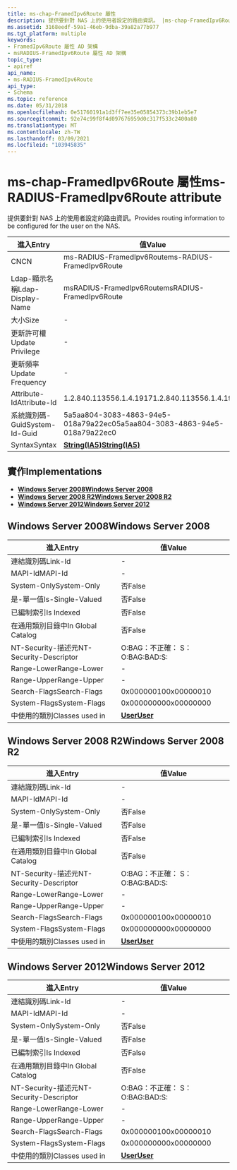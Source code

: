 ```yaml
---
title: ms-chap-FramedIpv6Route 屬性
description: 提供要針對 NAS 上的使用者設定的路由資訊。 |ms-chap-FramedIpv6Route 屬性
ms.assetid: 3168eedf-59a1-46eb-9dba-39a82a77b977
ms.tgt_platform: multiple
keywords:
- FramedIpv6Route 屬性 AD 架構
- msRADIUS-FramedIpv6Route 屬性 AD 架構
topic_type:
- apiref
api_name:
- ms-RADIUS-FramedIpv6Route
api_type:
- Schema
ms.topic: reference
ms.date: 05/31/2018
ms.openlocfilehash: 0e51760191a1d3ff7ee35e05854373c39b1eb5e7
ms.sourcegitcommit: 92e74c99f8f4d097676959d0c317f533c2400a80
ms.translationtype: MT
ms.contentlocale: zh-TW
ms.lasthandoff: 03/09/2021
ms.locfileid: "103945835"
---
```

# <a name="ms-radius-framedipv6route-attribute"></a><span data-ttu-id="a42c0-106">ms-chap-FramedIpv6Route 屬性</span><span class="sxs-lookup"><span data-stu-id="a42c0-106">ms-RADIUS-FramedIpv6Route attribute</span></span>

<span data-ttu-id="a42c0-107">提供要針對 NAS 上的使用者設定的路由資訊。</span><span class="sxs-lookup"><span data-stu-id="a42c0-107">Provides routing information to be configured for the user on the NAS.</span></span>



| <span data-ttu-id="a42c0-108">進入</span><span class="sxs-lookup"><span data-stu-id="a42c0-108">Entry</span></span> | <span data-ttu-id="a42c0-109">值</span><span class="sxs-lookup"><span data-stu-id="a42c0-109">Value</span></span> |
|-------------------|--------------------------------------|
| <span data-ttu-id="a42c0-110">CN</span><span class="sxs-lookup"><span data-stu-id="a42c0-110">CN</span></span>                | <span data-ttu-id="a42c0-111">ms-RADIUS-FramedIpv6Route</span><span class="sxs-lookup"><span data-stu-id="a42c0-111">ms-RADIUS-FramedIpv6Route</span></span>            |
| <span data-ttu-id="a42c0-112">Ldap-顯示名稱</span><span class="sxs-lookup"><span data-stu-id="a42c0-112">Ldap-Display-Name</span></span> | <span data-ttu-id="a42c0-113">msRADIUS-FramedIpv6Route</span><span class="sxs-lookup"><span data-stu-id="a42c0-113">msRADIUS-FramedIpv6Route</span></span>             |
| <span data-ttu-id="a42c0-114">大小</span><span class="sxs-lookup"><span data-stu-id="a42c0-114">Size</span></span>              | \-                                   |
| <span data-ttu-id="a42c0-115">更新許可權</span><span class="sxs-lookup"><span data-stu-id="a42c0-115">Update Privilege</span></span>  | \-                                   |
| <span data-ttu-id="a42c0-116">更新頻率</span><span class="sxs-lookup"><span data-stu-id="a42c0-116">Update Frequency</span></span>  | \-                                   |
| <span data-ttu-id="a42c0-117">Attribute-Id</span><span class="sxs-lookup"><span data-stu-id="a42c0-117">Attribute-Id</span></span>      | <span data-ttu-id="a42c0-118">1.2.840.113556.1.4.1917</span><span class="sxs-lookup"><span data-stu-id="a42c0-118">1.2.840.113556.1.4.1917</span></span>              |
| <span data-ttu-id="a42c0-119">系統識別碼-Guid</span><span class="sxs-lookup"><span data-stu-id="a42c0-119">System-Id-Guid</span></span>    | <span data-ttu-id="a42c0-120">5a5aa804-3083-4863-94e5-018a79a22ec0</span><span class="sxs-lookup"><span data-stu-id="a42c0-120">5a5aa804-3083-4863-94e5-018a79a22ec0</span></span> |
| <span data-ttu-id="a42c0-121">Syntax</span><span class="sxs-lookup"><span data-stu-id="a42c0-121">Syntax</span></span>            | [<span data-ttu-id="a42c0-122">**String(IA5)**</span><span class="sxs-lookup"><span data-stu-id="a42c0-122">**String(IA5)**</span></span>](s-string-ia5.md)  |



## <a name="implementations"></a><span data-ttu-id="a42c0-123">實作</span><span class="sxs-lookup"><span data-stu-id="a42c0-123">Implementations</span></span>

-   [<span data-ttu-id="a42c0-124">**Windows Server 2008**</span><span class="sxs-lookup"><span data-stu-id="a42c0-124">**Windows Server 2008**</span></span>](#windows-server-2008)
-   [<span data-ttu-id="a42c0-125">**Windows Server 2008 R2**</span><span class="sxs-lookup"><span data-stu-id="a42c0-125">**Windows Server 2008 R2**</span></span>](#windows-server-2008-r2)
-   [<span data-ttu-id="a42c0-126">**Windows Server 2012**</span><span class="sxs-lookup"><span data-stu-id="a42c0-126">**Windows Server 2012**</span></span>](#windows-server-2012)

## <a name="windows-server-2008"></a><span data-ttu-id="a42c0-127">Windows Server 2008</span><span class="sxs-lookup"><span data-stu-id="a42c0-127">Windows Server 2008</span></span>



| <span data-ttu-id="a42c0-128">進入</span><span class="sxs-lookup"><span data-stu-id="a42c0-128">Entry</span></span> | <span data-ttu-id="a42c0-129">值</span><span class="sxs-lookup"><span data-stu-id="a42c0-129">Value</span></span> |
|------------------------|-----------------------------------|
| <span data-ttu-id="a42c0-130">連結識別碼</span><span class="sxs-lookup"><span data-stu-id="a42c0-130">Link-Id</span></span>                | \-                                |
| <span data-ttu-id="a42c0-131">MAPI-Id</span><span class="sxs-lookup"><span data-stu-id="a42c0-131">MAPI-Id</span></span>                | \-                                |
| <span data-ttu-id="a42c0-132">System-Only</span><span class="sxs-lookup"><span data-stu-id="a42c0-132">System-Only</span></span>            | <span data-ttu-id="a42c0-133">否</span><span class="sxs-lookup"><span data-stu-id="a42c0-133">False</span></span>                             |
| <span data-ttu-id="a42c0-134">是-單一值</span><span class="sxs-lookup"><span data-stu-id="a42c0-134">Is-Single-Valued</span></span>       | <span data-ttu-id="a42c0-135">否</span><span class="sxs-lookup"><span data-stu-id="a42c0-135">False</span></span>                             |
| <span data-ttu-id="a42c0-136">已編制索引</span><span class="sxs-lookup"><span data-stu-id="a42c0-136">Is Indexed</span></span>             | <span data-ttu-id="a42c0-137">否</span><span class="sxs-lookup"><span data-stu-id="a42c0-137">False</span></span>                             |
| <span data-ttu-id="a42c0-138">在通用類別目錄中</span><span class="sxs-lookup"><span data-stu-id="a42c0-138">In Global Catalog</span></span>      | <span data-ttu-id="a42c0-139">否</span><span class="sxs-lookup"><span data-stu-id="a42c0-139">False</span></span>                             |
| <span data-ttu-id="a42c0-140">NT-Security-描述元</span><span class="sxs-lookup"><span data-stu-id="a42c0-140">NT-Security-Descriptor</span></span> | <span data-ttu-id="a42c0-141">O:BAG：不正確： S：</span><span class="sxs-lookup"><span data-stu-id="a42c0-141">O:BAG:BAD:S:</span></span>                      |
| <span data-ttu-id="a42c0-142">Range-Lower</span><span class="sxs-lookup"><span data-stu-id="a42c0-142">Range-Lower</span></span>            | \-                                |
| <span data-ttu-id="a42c0-143">Range-Upper</span><span class="sxs-lookup"><span data-stu-id="a42c0-143">Range-Upper</span></span>            | \-                                |
| <span data-ttu-id="a42c0-144">Search-Flags</span><span class="sxs-lookup"><span data-stu-id="a42c0-144">Search-Flags</span></span>           | <span data-ttu-id="a42c0-145">0x00000010</span><span class="sxs-lookup"><span data-stu-id="a42c0-145">0x00000010</span></span>                        |
| <span data-ttu-id="a42c0-146">System-Flags</span><span class="sxs-lookup"><span data-stu-id="a42c0-146">System-Flags</span></span>           | <span data-ttu-id="a42c0-147">0x00000000</span><span class="sxs-lookup"><span data-stu-id="a42c0-147">0x00000000</span></span>                        |
| <span data-ttu-id="a42c0-148">中使用的類別</span><span class="sxs-lookup"><span data-stu-id="a42c0-148">Classes used in</span></span>        | [<span data-ttu-id="a42c0-149">**User**</span><span class="sxs-lookup"><span data-stu-id="a42c0-149">**User**</span></span>](c-user.md)<br/> |



## <a name="windows-server-2008-r2"></a><span data-ttu-id="a42c0-150">Windows Server 2008 R2</span><span class="sxs-lookup"><span data-stu-id="a42c0-150">Windows Server 2008 R2</span></span>



| <span data-ttu-id="a42c0-151">進入</span><span class="sxs-lookup"><span data-stu-id="a42c0-151">Entry</span></span> | <span data-ttu-id="a42c0-152">值</span><span class="sxs-lookup"><span data-stu-id="a42c0-152">Value</span></span> |
|------------------------|-----------------------------------|
| <span data-ttu-id="a42c0-153">連結識別碼</span><span class="sxs-lookup"><span data-stu-id="a42c0-153">Link-Id</span></span>                | \-                                |
| <span data-ttu-id="a42c0-154">MAPI-Id</span><span class="sxs-lookup"><span data-stu-id="a42c0-154">MAPI-Id</span></span>                | \-                                |
| <span data-ttu-id="a42c0-155">System-Only</span><span class="sxs-lookup"><span data-stu-id="a42c0-155">System-Only</span></span>            | <span data-ttu-id="a42c0-156">否</span><span class="sxs-lookup"><span data-stu-id="a42c0-156">False</span></span>                             |
| <span data-ttu-id="a42c0-157">是-單一值</span><span class="sxs-lookup"><span data-stu-id="a42c0-157">Is-Single-Valued</span></span>       | <span data-ttu-id="a42c0-158">否</span><span class="sxs-lookup"><span data-stu-id="a42c0-158">False</span></span>                             |
| <span data-ttu-id="a42c0-159">已編制索引</span><span class="sxs-lookup"><span data-stu-id="a42c0-159">Is Indexed</span></span>             | <span data-ttu-id="a42c0-160">否</span><span class="sxs-lookup"><span data-stu-id="a42c0-160">False</span></span>                             |
| <span data-ttu-id="a42c0-161">在通用類別目錄中</span><span class="sxs-lookup"><span data-stu-id="a42c0-161">In Global Catalog</span></span>      | <span data-ttu-id="a42c0-162">否</span><span class="sxs-lookup"><span data-stu-id="a42c0-162">False</span></span>                             |
| <span data-ttu-id="a42c0-163">NT-Security-描述元</span><span class="sxs-lookup"><span data-stu-id="a42c0-163">NT-Security-Descriptor</span></span> | <span data-ttu-id="a42c0-164">O:BAG：不正確： S：</span><span class="sxs-lookup"><span data-stu-id="a42c0-164">O:BAG:BAD:S:</span></span>                      |
| <span data-ttu-id="a42c0-165">Range-Lower</span><span class="sxs-lookup"><span data-stu-id="a42c0-165">Range-Lower</span></span>            | \-                                |
| <span data-ttu-id="a42c0-166">Range-Upper</span><span class="sxs-lookup"><span data-stu-id="a42c0-166">Range-Upper</span></span>            | \-                                |
| <span data-ttu-id="a42c0-167">Search-Flags</span><span class="sxs-lookup"><span data-stu-id="a42c0-167">Search-Flags</span></span>           | <span data-ttu-id="a42c0-168">0x00000010</span><span class="sxs-lookup"><span data-stu-id="a42c0-168">0x00000010</span></span>                        |
| <span data-ttu-id="a42c0-169">System-Flags</span><span class="sxs-lookup"><span data-stu-id="a42c0-169">System-Flags</span></span>           | <span data-ttu-id="a42c0-170">0x00000000</span><span class="sxs-lookup"><span data-stu-id="a42c0-170">0x00000000</span></span>                        |
| <span data-ttu-id="a42c0-171">中使用的類別</span><span class="sxs-lookup"><span data-stu-id="a42c0-171">Classes used in</span></span>        | [<span data-ttu-id="a42c0-172">**User**</span><span class="sxs-lookup"><span data-stu-id="a42c0-172">**User**</span></span>](c-user.md)<br/> |



## <a name="windows-server-2012"></a><span data-ttu-id="a42c0-173">Windows Server 2012</span><span class="sxs-lookup"><span data-stu-id="a42c0-173">Windows Server 2012</span></span>



| <span data-ttu-id="a42c0-174">進入</span><span class="sxs-lookup"><span data-stu-id="a42c0-174">Entry</span></span> | <span data-ttu-id="a42c0-175">值</span><span class="sxs-lookup"><span data-stu-id="a42c0-175">Value</span></span> |
|------------------------|-----------------------------------|
| <span data-ttu-id="a42c0-176">連結識別碼</span><span class="sxs-lookup"><span data-stu-id="a42c0-176">Link-Id</span></span>                | \-                                |
| <span data-ttu-id="a42c0-177">MAPI-Id</span><span class="sxs-lookup"><span data-stu-id="a42c0-177">MAPI-Id</span></span>                | \-                                |
| <span data-ttu-id="a42c0-178">System-Only</span><span class="sxs-lookup"><span data-stu-id="a42c0-178">System-Only</span></span>            | <span data-ttu-id="a42c0-179">否</span><span class="sxs-lookup"><span data-stu-id="a42c0-179">False</span></span>                             |
| <span data-ttu-id="a42c0-180">是-單一值</span><span class="sxs-lookup"><span data-stu-id="a42c0-180">Is-Single-Valued</span></span>       | <span data-ttu-id="a42c0-181">否</span><span class="sxs-lookup"><span data-stu-id="a42c0-181">False</span></span>                             |
| <span data-ttu-id="a42c0-182">已編制索引</span><span class="sxs-lookup"><span data-stu-id="a42c0-182">Is Indexed</span></span>             | <span data-ttu-id="a42c0-183">否</span><span class="sxs-lookup"><span data-stu-id="a42c0-183">False</span></span>                             |
| <span data-ttu-id="a42c0-184">在通用類別目錄中</span><span class="sxs-lookup"><span data-stu-id="a42c0-184">In Global Catalog</span></span>      | <span data-ttu-id="a42c0-185">否</span><span class="sxs-lookup"><span data-stu-id="a42c0-185">False</span></span>                             |
| <span data-ttu-id="a42c0-186">NT-Security-描述元</span><span class="sxs-lookup"><span data-stu-id="a42c0-186">NT-Security-Descriptor</span></span> | <span data-ttu-id="a42c0-187">O:BAG：不正確： S：</span><span class="sxs-lookup"><span data-stu-id="a42c0-187">O:BAG:BAD:S:</span></span>                      |
| <span data-ttu-id="a42c0-188">Range-Lower</span><span class="sxs-lookup"><span data-stu-id="a42c0-188">Range-Lower</span></span>            | \-                                |
| <span data-ttu-id="a42c0-189">Range-Upper</span><span class="sxs-lookup"><span data-stu-id="a42c0-189">Range-Upper</span></span>            | \-                                |
| <span data-ttu-id="a42c0-190">Search-Flags</span><span class="sxs-lookup"><span data-stu-id="a42c0-190">Search-Flags</span></span>           | <span data-ttu-id="a42c0-191">0x00000010</span><span class="sxs-lookup"><span data-stu-id="a42c0-191">0x00000010</span></span>                        |
| <span data-ttu-id="a42c0-192">System-Flags</span><span class="sxs-lookup"><span data-stu-id="a42c0-192">System-Flags</span></span>           | <span data-ttu-id="a42c0-193">0x00000000</span><span class="sxs-lookup"><span data-stu-id="a42c0-193">0x00000000</span></span>                        |
| <span data-ttu-id="a42c0-194">中使用的類別</span><span class="sxs-lookup"><span data-stu-id="a42c0-194">Classes used in</span></span>        | [<span data-ttu-id="a42c0-195">**User**</span><span class="sxs-lookup"><span data-stu-id="a42c0-195">**User**</span></span>](c-user.md)<br/> |



 

 





